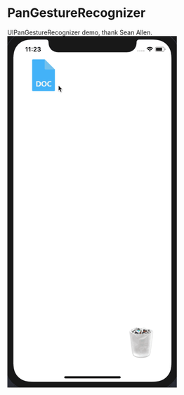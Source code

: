 # PanGestureRecognizer
UIPanGestureRecognizer demo, thank Sean Allen.
![](UIPanGestureRecognizer.gif)
